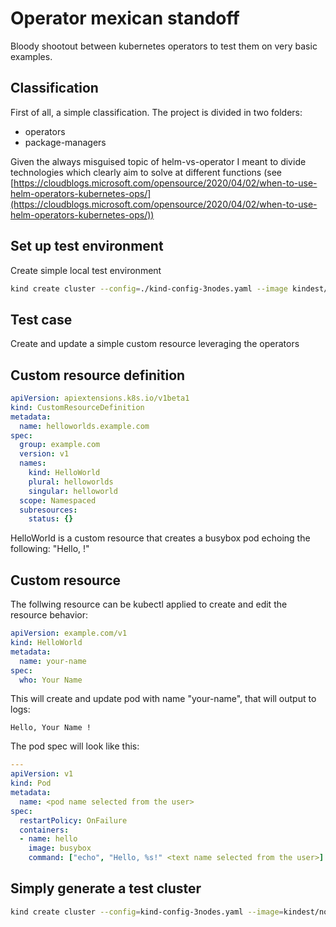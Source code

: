# Operator mexican standoff

Bloody shootout between kubernetes operators to test them on very basic examples.

## Classification

First of all, a simple classification. The project is divided in two folders:
* operators
* package-managers

Given the always misguised topic of helm-vs-operator I meant to divide technologies which clearly aim to solve at different functions (see [https://cloudblogs.microsoft.com/opensource/2020/04/02/when-to-use-helm-operators-kubernetes-ops/](https://cloudblogs.microsoft.com/opensource/2020/04/02/when-to-use-helm-operators-kubernetes-ops/))

## Set up test environment

Create simple local test environment

```bash
kind create cluster --config=./kind-config-3nodes.yaml --image kindest/node:v1.20.0
```


## Test case

Create and update a simple custom resource leveraging the operators

## Custom resource definition

```yaml
apiVersion: apiextensions.k8s.io/v1beta1
kind: CustomResourceDefinition
metadata:
  name: helloworlds.example.com
spec:
  group: example.com
  version: v1
  names:
    kind: HelloWorld
    plural: helloworlds
    singular: helloworld
  scope: Namespaced
  subresources:
    status: {}
```

HelloWorld is a custom resource that creates a busybox pod echoing the following:
"Hello, <name> !"

## Custom resource

The follwing resource can be kubectl applied to create and edit the resource behavior:

```yaml
apiVersion: example.com/v1
kind: HelloWorld
metadata:
  name: your-name
spec:
  who: Your Name
```

This will create and update pod with name "your-name", that will output to logs:
```text
Hello, Your Name !
```
The pod spec will look like this:
```yaml
---
apiVersion: v1
kind: Pod
metadata:
  name: <pod name selected from the user> 
spec:
  restartPolicy: OnFailure
  containers:
  - name: hello
    image: busybox
    command: ["echo", "Hello, %s!" <text name selected from the user>] 
```


## Simply generate a test cluster

```bash
kind create cluster --config=kind-config-3nodes.yaml --image=kindest/node:v1.20.2
```

